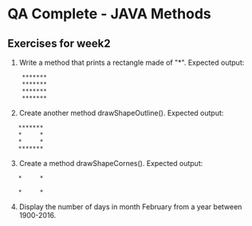 # QA Complete - JAVA Methods

## Exercises for week2 

1. Write a method that prints a rectangle made of "*". Expected output:  
```
    *******
    *******
    *******
    *******
```
2. Create another method drawShapeOutline().
   Expected output:
```
   *******
   *     *
   *     *
   *******
```
3. Create a method drawShapeCornes().
   Expected output:
```
   *     *

   *     * 
```
4. Display the number of days in month February from a year between 1900-2016. 
